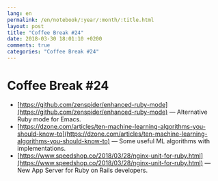 ```yaml
---
lang: en
permalink: /en/notebook/:year/:month/:title.html
layout: post
title: "Coffee Break #24"
date: 2018-03-30 18:01:10 +0200
comments: true
categories: "Coffee Break #24"
---
```


# Coffee Break #24

- [https://github.com/zenspider/enhanced-ruby-mode](https://github.com/zenspider/enhanced-ruby-mode) &mdash; Alternative Ruby mode for Emacs.
- [https://dzone.com/articles/ten-machine-learning-algorithms-you-should-know-to](https://dzone.com/articles/ten-machine-learning-algorithms-you-should-know-to) &mdash; Some useful ML algorithms with implementations.
- [https://www.speedshop.co/2018/03/28/nginx-unit-for-ruby.html](https://www.speedshop.co/2018/03/28/nginx-unit-for-ruby.html) &mdash; New App Server for Ruby on Rails developers.
